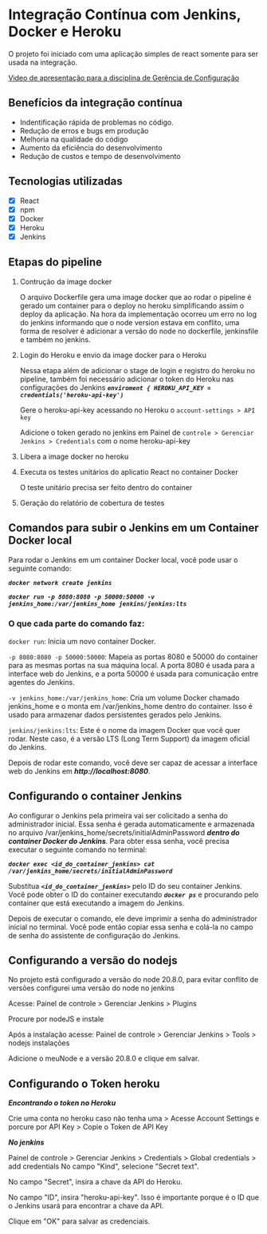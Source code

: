 # Integração Contínua com Jenkins, Docker e Heroku

O projeto foi iniciado com uma aplicação simples de react somente para ser usada na integração.

[Video de apresentação para a disciplina de Gerência de Configuração](https://www.youtube.com/watch?v=_lcHn7Z3xig)


## Benefícios da integração contínua

- Indentificação rápida de problemas no código.
- Redução de erros e bugs em produção
- Melhoria na qualidade do código
- Aumento da eficiência do desenvolvimento
- Redução de custos e tempo de desenvolvimento

## Tecnologias utilizadas

- [X] React
- [X] npm
- [X] Docker
- [X] Heroku
- [X] Jenkins

## Etapas do pipeline

1. Contrução da image docker
   
     O arquivo Dockerfile gera uma image docker que ao rodar o pipeline é gerado um container para o deploy no heroku simplificando assim o deploy da aplicação.
      Na hora da implementação ocorreu um erro no log do jenkins informando que o node version estava em conflito, uma forma de resolver é adicionar a versão do node no dockerfile, jenkinsfile e também no jenkins.
   
2. Login do Heroku e envio da image docker para o Heroku 

   Nessa etapa além de adicionar o stage de login e registro do heroku no pipeline, também foi necessário adicionar o token do Heroku nas configurações do Jenkins
   ***```enviroment { HEROKU_API_KEY = credentials('heroku-api-key')```***
   
   Gere o heroku-api-key acessando no Heroku o ```account-settings > API key```
   
   Adicione o token gerado no jenkins em Painel de ```controle > Gerenciar Jenkins > Credentials``` com o nome heroku-api-key
   
3. Libera a image docker no heroku
 
4. Executa os testes unitários do aplicatio React no container Docker

   O teste unitário precisa ser feito dentro do container 

5. Geração do relatório de cobertura de testes


## Comandos para subir o Jenkins em um Container Docker local

Para rodar o Jenkins em um container Docker local, você pode usar o seguinte comando:

***```docker network create jenkins```***

***```docker run -p 8080:8080 -p 50000:50000 -v jenkins_home:/var/jenkins_home jenkins/jenkins:lts```***

### O que cada parte do comando faz:

```docker run```: Inicia um novo container Docker.

```-p 8080:8080 -p 50000:50000```:  Mapeia as portas 8080 e 50000 do container para as mesmas portas na sua máquina local. A porta 8080 é usada para a interface web do Jenkins, e a porta 50000 é usada para comunicação entre agentes do Jenkins.

```-v jenkins_home:/var/jenkins_home```: Cria um volume Docker chamado jenkins_home e o monta em /var/jenkins_home dentro do container. Isso é usado para armazenar dados persistentes gerados pelo Jenkins.

```jenkins/jenkins:lts```: Este é o nome da imagem Docker que você quer rodar. Neste caso, é a versão LTS (Long Term Support) da imagem oficial do Jenkins.


Depois de rodar este comando, você deve ser capaz de acessar a interface web do Jenkins em ***http://localhost:8080***.

## Configurando o container Jenkins

Ao configurar o Jenkins pela primeira  vai ser colicitado a senha do administrador inicial. Essa senha é gerada automaticamente e armazenada no arquivo /var/jenkins_home/secrets/initialAdminPassword ***dentro do container Docker do Jenkins***.
Para obter essa senha, você precisa executar o seguinte comando no terminal:

***```docker exec <id_do_container_jenkins> cat /var/jenkins_home/secrets/initialAdminPassword```***

Substitua ***```<id_do_container_jenkins>```*** pelo ID do seu container Jenkins. Você pode obter o ID do container executando ***```docker ps```*** e procurando pelo container que está executando a imagem do Jenkins.

Depois de executar o comando, ele deve imprimir a senha do administrador inicial no terminal. Você pode então copiar essa senha e colá-la no campo de senha do assistente de configuração do Jenkins.

## Configurando a versão do nodejs

No projeto está configurado a versão do node 20.8.0, para evitar conflito de versões configurei uma versão do node no jenkins

Acesse: Painel de controle > Gerenciar Jenkins > Plugins

Procure por nodeJS e instale 

Após a instalação acesse:  Painel de controle > Gerenciar Jenkins > Tools > nodejs instalações

Adicione o meuNode e a versão 20.8.0 e clique em salvar.


## Configurando o Token heroku

***Encontrando o token no Heroku*** 

Crie uma conta no heroku caso não tenha uma > Acesse Account Settings e porcure por API Key > Copie o Token de API Key


***No jenkins***

Painel de controle > Gerenciar Jenkins > Credentials >  Global credentials > add credentials
No campo "Kind", selecione "Secret text".

No campo "Secret", insira a chave da API do Heroku.

No campo "ID", insira "heroku-api-key". Isso é importante porque é o ID que o Jenkins usará para encontrar a chave da API.

Clique em "OK" para salvar as credenciais.











